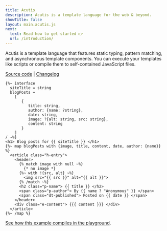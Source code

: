 ```yaml
---
title: Acutis
description: Acutis is a template language for the web & beyond.
showTitle: false
layout: main.acutis.js
next:
  text: Read how to get started 👉
  url: /introduction/
---
```


Acutis is a template language that features static typing, pattern matching, and
asynchronous template components. You can execute your templates like scripts or
compile them to self-contained JavaScript files.

[Source code] | [Changelog]

```acutis
{%~ interface
  siteTitle = string
  blogPosts =
    [
       {
          title: string,
          author: {name: ?string},
          date: string,
          image: ?{alt: string, src: string},
          content: string
       }
    ]
/ ~%}
<h1> Blog posts for {{ siteTitle }} </h1>
{%~ map blogPosts with {image, title, content, date, author: {name}} %}
  <article class="h-entry">
    <header>
      {% match image with null ~%}
        {* no image *}
      {%~ with !{src, alt} ~%}
        <img src="{{ src }}" alt="{{ alt }}">
      {% /match ~%}
      <h2 class="p-name"> {{ title }} </h2>
      <span class="p-author"> By {{ name ? "Anonymous" }} </span>
      <span class="dt-published"> Posted on {{ date }} </span>
    </header>
    <div class="e-content"> {{{ content }}} </div>
  </article>
{%~ /map %}
```

[See how this example compiles in the playground][example].

[source code]: https://github.com/johnridesabike/acutis
[changelog]: https://github.com/johnridesabike/acutis/blob/master/CHANGELOG.md
[example]:
  ./playground/?props=ewogICJzaXRlVGl0bGUiOiAiTXkgQmxvZyIsCiAgImJsb2dQb3N0cyI6IFsKICAgIHsKICAgICAgInRpdGxlIjogIk15IHNlY29uZCBwb3N0IiwKICAgICAgImF1dGhvciI6IHsgIm5hbWUiOiAiSm9obiIgfSwKICAgICAgImRhdGUiOiAiMjAyMC0xMi0wMSIsCiAgICAgICJpbWFnZSI6IG51bGwsCiAgICAgICJjb250ZW50IjogIjxwPlRoaXMgaXMgbXkgc2Vjb25kIHBvc3Q8L3A%2BIgogICAgfSwKICAgIHsKICAgICAgInRpdGxlIjogIkhlbGxvLCB3b3JsZCEiLAogICAgICAiYXV0aG9yIjogeyAibmFtZSI6ICJKb2huIiB9LAogICAgICAiZGF0ZSI6ICIyMDIwLTExLTMwIiwKICAgICAgImltYWdlIjogbnVsbCwKICAgICAgImNvbnRlbnQiOiAiPHA%2BVGhpcyBpcyBteSBmaXJzdCBwb3N0PC9wPiIKICAgIH0KICBdCn0%3D&source=eyV%2BIGludGVyZmFjZQogIHNpdGVUaXRsZSA9IHN0cmluZwogIGJsb2dQb3N0cyA9CiAgICBbCiAgICAgICB7CiAgICAgICAgICB0aXRsZTogc3RyaW5nLAogICAgICAgICAgYXV0aG9yOiB7bmFtZTogP3N0cmluZ30sCiAgICAgICAgICBkYXRlOiBzdHJpbmcsCiAgICAgICAgICBpbWFnZTogP3thbHQ6IHN0cmluZywgc3JjOiBzdHJpbmd9LAogICAgICAgICAgY29udGVudDogc3RyaW5nCiAgICAgICB9CiAgICBdCi8gfiV9CjxoMT4gQmxvZyBwb3N0cyBmb3Ige3sgc2l0ZVRpdGxlIH19IDwvaDE%2BCnslfiBtYXAgYmxvZ1Bvc3RzIHdpdGgge2ltYWdlLCB0aXRsZSwgY29udGVudCwgZGF0ZSwgYXV0aG9yOiB7bmFtZX19ICV9CiAgPGFydGljbGUgY2xhc3M9ImgtZW50cnkiPgogICAgPGhlYWRlcj4KICAgICAgeyUgbWF0Y2ggaW1hZ2Ugd2l0aCBudWxsIH4lfQogICAgICAgIHsqIG5vIGltYWdlICp9CiAgICAgIHslfiB3aXRoICF7c3JjLCBhbHR9IH4lfQogICAgICAgIDxpbWcgc3JjPSJ7eyBzcmMgfX0iIGFsdD0ie3sgYWx0IH19Ij4KICAgICAgeyUgL21hdGNoIH4lfQogICAgICA8aDIgY2xhc3M9InAtbmFtZSI%2BIHt7IHRpdGxlIH19IDwvaDI%2BCiAgICAgIDxzcGFuIGNsYXNzPSJwLWF1dGhvciI%2BIEJ5IHt7IG5hbWUgPyAiQW5vbnltb3VzIiB9fSA8L3NwYW4%2BCiAgICAgIDxzcGFuIGNsYXNzPSJkdC1wdWJsaXNoZWQiPiBQb3N0ZWQgb24ge3sgZGF0ZSB9fSA8L3NwYW4%2BCiAgICA8L2hlYWRlcj4KICAgIDxkaXYgY2xhc3M9ImUtY29udGVudCI%2BIHt7eyBjb250ZW50IH19fSA8L2Rpdj4KICA8L2FydGljbGU%2BCnslfiAvbWFwICV9
